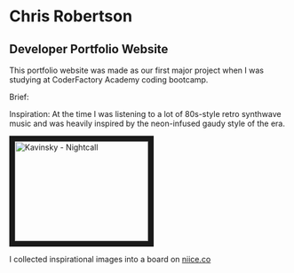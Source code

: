# Chris Robertson
## Developer Portfolio Website

This portfolio website was made as our first major project when I was studying at CoderFactory Academy coding bootcamp.

Brief:

Inspiration:
At the time I was listening to a lot of 80s-style retro synthwave music and was heavily inspired by the neon-infused gaudy style of the era.

<a href="http://www.youtube.com/watch?feature=player_embedded&v=MV_3Dpw-BRY
" target="_blank"><img src="http://img.youtube.com/vi/MV_3Dpw-BRY/0.jpg" 
alt="Kavinsky - Nightcall" width="240" height="180" border="10" /></a>

I collected inspirational images into a board on [niice.co](https://niice.co/m/4dbeb203f69cb87f0b3b8c04d6e8d6d7)

